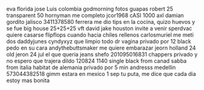 eva florida
jose Luis colombia
godmorning fotos guapas
robert 25
transparent 50
hornyman me completo
jcor1968 cASI 1000
axl damian
gordito jalisco 3411378580
ferrera me  dio tips en la cocina, quizo huevos y se fue
big house 25+25+25
vft david
jake houston invite a venir
sperdvac quiere casarse flipflops cuando hacia chiles rellenos
carlosmuriel me meti dos
daddyjunes 
cyndyxyz que limpio todo
dr vagina privado por 12
black pedo en su cara
andythebuttsmaker me quiere embarazar
jeorn holland 24 old jeron
24 jul el que queria jeans
shefo 201095016831 
chappers privado y no espero que trajera dildo 120824 1140
single black    from canad
 sabba   from italia
 habitat de alemania privado por 5 min
 andresss  medellin 573044382518
 gimm estara en mexico 1 sep
 tu puta, me dice que cada dia estoy mas bonita
 